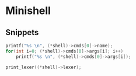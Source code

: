 # Minishell

## Snippets

``` c
printf("%s \n", (*shell)->cmds[0]->name);
for(int i=0; (*shell)->cmds[0]->args[i]; i++)
	printf("%s \n", (*shell)->cmds[0]->args[i]);

print_lexer((*shell)->lexer);
```
